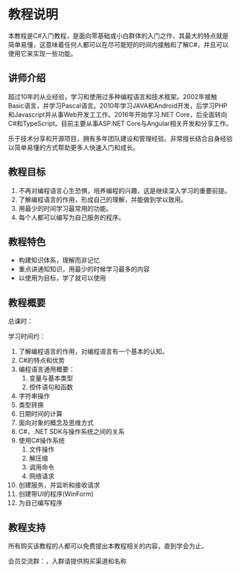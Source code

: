 # 教程说明

本教程是C#入门教程，是面向零基础或小白群体的入门之作，其最大的特点就是简单易懂，这意味着任何人都可以在尽可能短的时间内接触和了解C#，并且可以使用它来实现一些功能。

## 讲师介绍

超过10年的从业经验，学习和使用过多种编程语言和技术框架。2002年接触Basic语言，并学习Pascal语言。2010年学习JAVA和Android开发，后学习PHP和Javascript并从事Web开发工工作。2016年开始学习.NET Core，后全面转向C#和TypeScript。目前主要从事ASP.NET Core与Angular相关开发和分享工作。

乐于技术分享和开源项目，拥有多年团队建设和管理经验。非常擅长结合自身经验以简单易懂的方式帮助更多人快速入门和成长。

## 教程目标

1. 不再对编程语言心生恐惧，培养编程的兴趣，这是继续深入学习的重要前提。
2. 了解编程语言的作用，形成自己的理解，并能做到学以致用。
3. 用最少的时间学习最常用的功能。
4. 每个人都可以编写为自己服务的程序。

## 教程特色

- 构建知识体系，理解而非记忆
- 重点讲通知知识，用最少的时候学习最多的内容
- 以使用为目标，学了就可以使用

## 教程概要

总课时：

学习时间约：

1. 了解编程语言的作用，对编程语言有一个基本的认知。
2. C#的特点和优势
3. 编程语言通用概要：
   1. 变量与基本类型
   2. 控件语句和函数
4. 字符串操作
5. 类型转换
6. 日期时间的计算
7. 面向对象的概念及思维方式
8. C#，.NET SDK与操作系统之间的关系
9. 使用C#操作系统
   1. 文件操作
   2. 解压缩
   3. 调用命令
   4. 网络请求
10. 创建服务，并监听和接收请求
11. 创建带UI的程序(WinForm)
12. 为自己编写程序

## 教程支持

所有购买该教程的人都可以免费提出本教程相关的内容，直到学会为止。

会员交流群：，入群请提供购买渠道和名称
